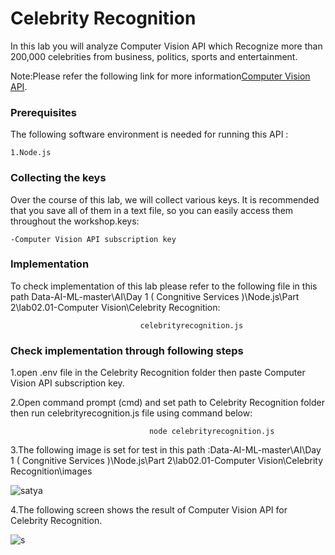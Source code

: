 # Celebrity Recognition 

In this lab you will analyze Computer Vision API which Recognize more than 200,000 celebrities from business, politics, sports and entertainment.

Note:Please refer the following link for more information[Computer Vision API](https://azure.microsoft.com/en-in/services/cognitive-services/computer-vision/).

### Prerequisites
The following software environment is needed for running this API :

```
1.Node.js
```

### Collecting the keys

Over the course of this lab, we will collect various keys. It is recommended that you save all of them in a text file, so you can easily access them throughout the workshop.keys:

```
-Computer Vision API subscription key
```


### Implementation

To check implementation of this lab please refer to the following file in this path Data-AI-ML-master\AI\Day 1 ( Congnitive Services )\Node.js\Part 2\lab02.01-Computer Vision\Celebrity Recognition:

```
                             celebrityrecognition.js
```

### Check implementation through following steps

1.open .env file in the Celebrity Recognition folder then paste Computer Vision API subscription key.


2.Open command prompt (cmd) and set path to Celebrity Recognition folder then run celebrityrecognition.js file using command below:
```
                               node celebrityrecognition.js
```

3.The following image is set for test in this path :Data-AI-ML-master\AI\Day 1 ( Congnitive Services )\Node.js\Part 2\lab02.01-Computer Vision\Celebrity Recognition\images

![satya](https://user-images.githubusercontent.com/31923904/41188490-a815a214-6bdb-11e8-9ab1-2573aa849fe4.png) 


4.The following screen shows the result of Computer Vision API for Celebrity Recognition.  

![s](https://user-images.githubusercontent.com/31923904/41188537-7d14c062-6bdc-11e8-89a9-33af15ef1a76.png)


